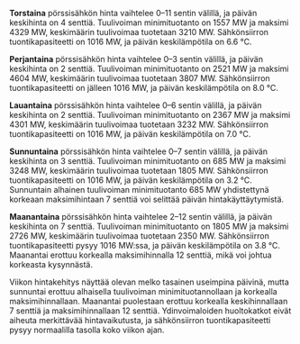 **Torstaina** pörssisähkön hinta vaihtelee 0–11 sentin välillä, ja päivän keskihinta on 4 senttiä. Tuulivoiman minimituotanto on 1557 MW ja maksimi 4329 MW, keskimäärin tuulivoimaa tuotetaan 3210 MW. Sähkönsiirron tuontikapasiteetti on 1016 MW, ja päivän keskilämpötila on 6.6 °C.

**Perjantaina** pörssisähkön hinta vaihtelee 0–3 sentin välillä, ja päivän keskihinta on 2 senttiä. Tuulivoiman minimituotanto on 2521 MW ja maksimi 4604 MW, keskimäärin tuulivoimaa tuotetaan 3807 MW. Sähkönsiirron tuontikapasiteetti on jälleen 1016 MW, ja päivän keskilämpötila on 8.0 °C.

**Lauantaina** pörssisähkön hinta vaihtelee 0–6 sentin välillä, ja päivän keskihinta on 2 senttiä. Tuulivoiman minimituotanto on 2367 MW ja maksimi 4301 MW, keskimäärin tuulivoimaa tuotetaan 3232 MW. Sähkönsiirron tuontikapasiteetti on 1016 MW, ja päivän keskilämpötila on 7.0 °C.

**Sunnuntaina** pörssisähkön hinta vaihtelee 0–7 sentin välillä, ja päivän keskihinta on 3 senttiä. Tuulivoiman minimituotanto on 685 MW ja maksimi 3248 MW, keskimäärin tuulivoimaa tuotetaan 1805 MW. Sähkönsiirron tuontikapasiteetti on 1016 MW, ja päivän keskilämpötila on 3.2 °C. Sunnuntain alhainen tuulivoiman minimituotanto 685 MW yhdistettynä korkeaan maksimihintaan 7 senttiä voi selittää päivän hintakäyttäytymistä.

**Maanantaina** pörssisähkön hinta vaihtelee 2–12 sentin välillä, ja päivän keskihinta on 7 senttiä. Tuulivoiman minimituotanto on 1805 MW ja maksimi 2726 MW, keskimäärin tuulivoimaa tuotetaan 2350 MW. Sähkönsiirron tuontikapasiteetti pysyy 1016 MW:ssa, ja päivän keskilämpötila on 3.8 °C. Maanantai erottuu korkealla maksimihinnalla 12 senttiä, mikä voi johtua korkeasta kysynnästä.

Viikon hintakehitys näyttää olevan melko tasainen useimpina päivinä, mutta sunnuntai erottuu alhaisella tuulivoiman minimituotannollaan ja korkealla maksimihinnallaan. Maanantai puolestaan erottuu korkealla keskihinnallaan 7 senttiä ja maksimihinnallaan 12 senttiä. Ydinvoimaloiden huoltokatkot eivät aiheuta merkittävää hintavaikutusta, ja sähkönsiirron tuontikapasiteetti pysyy normaalilla tasolla koko viikon ajan.